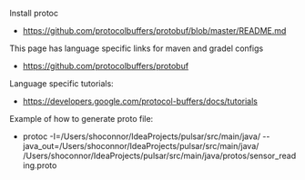 Install protoc
* https://github.com/protocolbuffers/protobuf/blob/master/README.md

This page has language specific links for maven and gradel configs
* https://github.com/protocolbuffers/protobuf

Language specific tutorials:
* https://developers.google.com/protocol-buffers/docs/tutorials

Example of how to generate proto file:
* protoc -I=/Users/shoconnor/IdeaProjects/pulsar/src/main/java/ --java_out=/Users/shoconnor/IdeaProjects/pulsar/src/main/java/ /Users/shoconnor/IdeaProjects/pulsar/src/main/java/protos/sensor_reading.proto